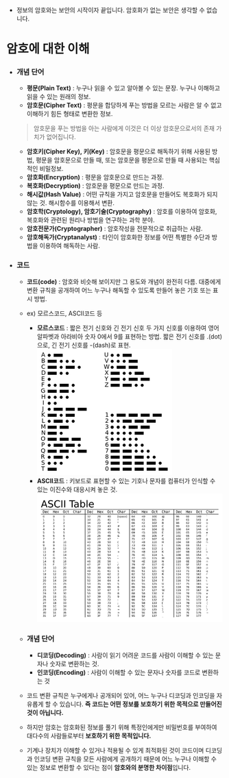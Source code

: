 - 정보의 암호와는 보안의 시작이자 끝입니다. 암호화가 없는 보안은 생각할 수 없습니다.
# 암호에 대한 이해

- ### 개념 단어
    - **평문(Plain Text)** : 누구나 읽을 수 있고 알아볼 수 있는 문장. 누구나 이해하고 읽을 수 있는 원래의 정보.
    - **암호문(Cipher Text)** : 평문을 합당하게 푸는 방법을 모르는 사람은 알 수 없고 이해하기 힘든 형태로 변환한 정보.
  > 암호문을 푸는 방법을 아는 사람에게 이것은 더 이상 암호문으로서의 존재 가치가 없어집니다.
    - **암호키(Cipher Key), 키(Key)** : 암호문을 평문으로 해독하기 위해 사용된 방법, 평문을 암호문으로 만들 때, 또는 암호문을 평문으로 만들 때 사용되는 핵심적인 비밀정보.
    - **암호화(Encryption)** : 평문을 암호문으로 만드는 과정.
    - **복호화(Decryption)** : 암호문을 평문으로 만드는 과정.
    - **해시값(Hash Value)** : 어떤 규칙을 가지고 암호문을 만들어도 복호화가 되지 않는 것. 해시함수를 이용해서 변환.
    - **암호학(Cryptology), 암호기술(Cryptography)** : 암호를 이용하여 암호화, 복호화와 관련된 원리나 방법을 연구하는 과학 분야.
    - **암호전문가(Cryptographer)** : 암호작성을 전문적으로 취급하는 사람.
    - **암호해독가(Cryptanalyst)** : 타인이 암호화한 정보를 어떤 특별한 수단과 방법을 이용하여 해독하는 사람.

- ### 코드
    - **코드(code)** : 암호와 비슷해 보이지만 그 용도와 개념이 완전히 다름. 대중에게 변환 규칙을 공개하여 어느 누구나 해독할 수 있도록 만들어 놓은 기호 또는 표시 방법.
    - ex) 모르스코드, ASCII코드 등
      - **모르스코드** : 짧은 전기 신호와 긴 전기 신호 두 가지 신호를 이용하여 영어 알파벳과 아라비아 숫자 0에서 9를 표현하는 방법. 짧은 전기 신호를 .(dot)으로, 긴 전기 신호를 -(dash)로 표현.
      ![모르스코드](./Image/MOS.png)
      - **ASCII코드** : 키보드로 표현할 수 있는 기호나 문자를 컴퓨터가 인식할 수 있는 이진수와 대응시켜 놓은 것.
      ![ASCII코드](./Image/ASCII.png)
    - ### 개념 단어
      - **디코딩(Decoding)** : 사람이 읽기 어려운 코드를 사람이 이해할 수 있는 문자나 숫자로 변환하는 것.
      - **인코딩(Encoding)** : 사람이 이해할 수 있는 문자나 숫자를 코드로 변환하는 것
      
    - 코드 변환 규칙은 누구에게나 공개되어 있어, 어느 누구나 디코딩과 인코딩을 자유롭게 할 수 있습니다. **즉 코드는 어떤 정보를 보호하기 위한 목적으로 만들어진 것이 아닙니다.**
    - 하지만 암호는 암호화된 정보를 풀기 위해 특정인에게만 비밀번호를 부여하여 대다수의 사람들로부터 **보호하기 위한 목적입니다.**
    - 기계나 장치가 이해할 수 있거나 적용될 수 있게 최적화된 것이 코드이며 디코딩과 인코딩 변환 규칙을 모든 사람에게 공개하기 때문에 어느 누구나 이해할 수 있는 정보로 변환할 수 있다는 점이 **암호와의 분명한 차이점**입니다.
    